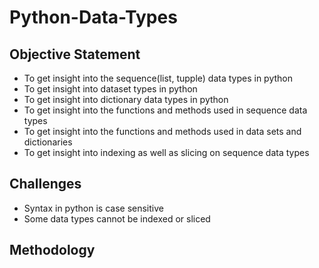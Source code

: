 # Python-Data-Types

## Objective Statement
- To get insight into the sequence(list, tupple) data types in python
- To get insight into dataset types in python
- To get insight into dictionary data types in python
- To get insight into the functions and methods used in sequence data types
- To get insight into the functions and methods used in data sets and dictionaries
- To get insight into indexing as well as slicing on sequence data types
## Challenges
- Syntax in python is case sensitive
- Some data types cannot be indexed or sliced
## Methodology
